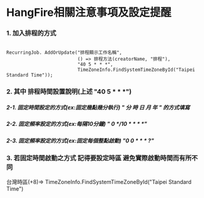 # HangFire相關注意事項及設定提醒
### 1. 加入排程的方式
```

RecurringJob. AddOrUpdate("排程顯示工作名稱", 
                          () => 排程方法(creatorName, "排程"),
                          "40 5 * * *",
                          TimeZoneInfo.FindSystemTimeZoneById("Taipei Standard Time"));
```
### 2. 其中 排程時間設置說明(上述 "40 5 * * *")
##### 2-1. 固定時間設定的方式(ex:固定幾點幾分執行) " 分 時 日 月 年 " 的方式填寫
##### 2-2. 固定頻率設定的方式(ex:每隔10分鐘)  " 0 */10 * * * *"
##### 2-3. 固定頻率設定的方式(ex:固定每個整點啟動)  "0 0 * * * ?"

### 3. 若固定時間啟動之方式 記得要設定時區 避免實際啟動時間而有所不同
台灣時區(+8)=> TimeZoneInfo.FindSystemTimeZoneById("Taipei Standard Time")
